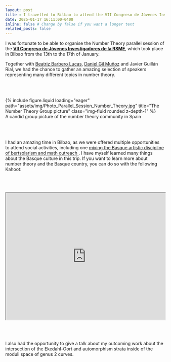 ```yaml
---
layout: post
title : I travelled to Bilbao to attend the VII Congreso de Jóvenes Investigadores de la RSME
date: 2025-01-17 16:11:00-0400
inline: false # Change by false if you want a longer text
related_posts: false
---
```


I was fortunate to be able to organise the Number Theory parallel session of the <a style="font-weight:bold" href="https://jovenes2025.rsme.es/index.html">VII Congreso de Jóvenes Investigadores de la RSME</a>, which took place in Bilbao from the 13th to the 17th of January. 

Together with <a href="https://www.data-science.ie/user/beatriz+barbero+lucas/">Beatriz Barbero Lucas</a>, <a href="https://danielgilmu.wixsite.com/mathematician">Daniel Gil Muñoz</a> and Javier Guillán Rial, we had the chance to gather an amazing selection of speakers representing many different topics in number theory.

<div style="padding-bottom: 50px; padding-top: 50px;">
<div class="row">
    <div class="col-sm mt-3 mt-md-0">
        {% include figure.liquid loading="eager" path="assets/img/Photo_Parallel_Session_Number_Theory.jpg" title="The Number Theory Group picture" class="img-fluid rounded z-depth-1" %}
    </div>
</div>
<div class="caption">
    A candid group picture of the number theory community in Spain
</div>
</div>

I had an amazing time in Bilbao, as we were offered multiple opportunities to attend social activities, including one <a href="https://culturacientifica.com/evento/2025/1/15/bertsomaticas-matematicas-al-son-de-los-bertsos/">mixing the Basque artistic discipline of bertsolarism and math outreach </a>. I have myself learned many things about the Basque culture in this trip. If you want to learn more about number theory and the Basque country, you can do so with the following Kahoot:

<div style="padding-bottom: 50px; padding-top: 50px;">
<iframe src="https://embed.kahoot.it/6151a64e-440f-43be-8533-a5245f3ecf6e" width="100%" height="400px" ></iframe>
</div>

I also had the opportunity to give a talk about my outcoming work about the intersection of the Ekedahl-Oort and automorphism strata inside of the moduli space of genus 2 curves.
